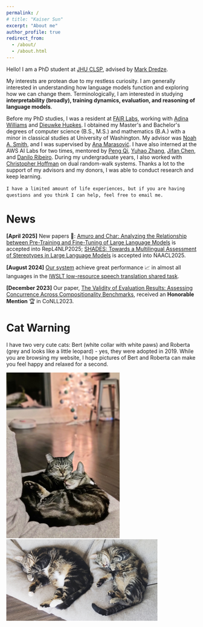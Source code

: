 ```yaml
---
permalink: /
# title: "Kaiser Sun"
excerpt: "About me"
author_profile: true
redirect_from:
  - /about/
  - /about.html
---
```

Hello! I am a PhD student at [JHU CLSP](https://www.clsp.jhu.edu/), advised by [Mark Dredze](https://www.cs.jhu.edu/~mdredze/).
 
My interests are protean due to my restless curiosity. I am generally interested in understanding how language models function and exploring how we can change them.
Terminologically, I am interested in studying **interpretability (broadly), training dynamics, evaluation, and reasoning of language models**.

Before my PhD studies, I was a resident at [FAIR Labs](https://ai.facebook.com/research/), working with [Adina Williams](https://ai.facebook.com/people/adina-williams) and [Dieuwke Hupkes](https://dieuwkehupkes.nl/). I obtained my Master's and Bachelor's degrees of computer science (B.S., M.S.) and mathematics (B.A.) with a minor in classical studies at University of Washington. My advisor was [Noah A. Smith](https://homes.cs.washington.edu/~nasmith/), and I was supervised by [Ana Marasović](https://www.anamarasovic.com/). I have also interned at the AWS AI Labs for two times, mentored by [Peng Qi](https://qipeng.me/), [Yuhao Zhang](https://yuhao.im/), [Jifan Chen](https://jifan-chen.github.io/), and [Danilo Ribeiro](https://dnr2.github.io/academic_website/).
During my undergraduate years, I also worked with [Christopher Hoffman](https://sites.math.washington.edu/~hoffman/) on dual random-walk systems. Thanks a lot to the support of my advisors and my donors, I was able to conduct research and keep learning.

`I have a limited amount of life experiences, but if you are having questions and you think I can help, feel free to email me.`

News
======
**[April 2025]** New papers 📄: [Amuro and Char: Analyzing the Relationship between Pre-Training and Fine-Tuning of Large Language Models](https://arxiv.org/abs/2408.06663) is accepted into RepL4NLP2025; [SHADES: Towards a Multilingual Assessment of Stereotypes in Large Language Models](https://aclanthology.org/2025.naacl-long.600/) is accepted into NAACL2025.

**[August 2024]** [Our system](https://aclanthology.org/2024.iwslt-1.19.pdf) achieve great performance 📈 in almost all languages in the [IWSLT low-resource speech translation shared task](https://iwslt.org/2024/low-resource). 

**[December 2023]** Our paper, [The Validity of Evaluation Results: Assessing Concurrence Across Compositionality Benchmarks](https://arxiv.org/abs/2310.17514), received an **Honorable Mention** 🏆 in CoNLL2023.

<!-- **[October 2023]** New papers 📄: [Tokenization Consistency Matters for Generative Models on Extractive Tasks](https://arxiv.org/pdf/2212.09912) is accepted into Findings of EMNLP2023; [The Validity of Evaluation Results: Assessing Concurrence Across Compositionality Benchmarks](https://arxiv.org/abs/2310.17514) is accepted into CoNLL2023; <- I will be presenting them in Singapore. [A taxonomy and review of generalization research in NLP](https://www.nature.com/articles/s42256-023-00729-y) is accepted into Nature Machine Intelligence.

<details>
  <summary><b>Older News</b></summary>
  <b>[October 2023]</b> Our work <a href="https://arxiv.org/pdf/2212.09912">Tokenization Consistency Matters for Generative Models on Extractive Tasks</a> is accepted into Findings of EMNLP2023. <br/>

  <b>[July 2023]</b> Our work <a href="https://openreview.net/forum?id=MF9uv95psps">A Replication Study of Compositional Generalization Works on Semantic Parsing</a> was recognized as an 🏆 Outstanding Paper 🏆 in the <a href="https://paperswithcode.com/rc2022">ML Reproducibility challenge</a>. <br/>

  <b>[August 2022]</b> I finished my master's degree, moved to New York City, and will spend a year here for my residency at Meta AI, working with <a href="https://ai.facebook.com/people/adina-williams">Adina Williams</a> and <a href="https://dieuwkehupkes.nl/">Dieuwke Hupkes</a>. <br/>

  <b>[June 2022]</b> I moved to Santa Clara for my internship at AWS AI, working with <a href="https://qipeng.me/">Peng Qi</a> and <a href="https://yuhao.im/">Yuhao Zhang</a>. <br/>

  <b>[December 2021]</b> I began as a teaching assistant in <a href="https://nasmith.github.io/NLP-winter22/about/">Natural Language Processing</a> at UW for winter and spring quarter. <br/>

  <b>[September 2021]</b> I began as a teaching assistant in <a href="https://courses.cs.washington.edu/courses/csep546/21au/">Machine Learning</a> at UW for fall quarter. <br/>

 <b>[July 2021]</b> I began my software engineering internship in AuthService team at Amazon. <br/>

 <b>[May 2021]</b> Our paper <a href="https://aclanthology.org/2021.findings-acl.361.pdf">Effective Attention Sheds Light On Interpretability</a> was accepted into Findings of ACL2021. Big thanks to Ana! 🌻 <br/>

 <b>[March 2021]</b> Finished my Bachelor's degrees 🤓 - B.S. in CS and B.A. in math, as well as a minor in classical studies; I began as a teaching assistant in <a href="https://courses.cs.washington.edu/courses/csep590b/">Enterprise Chatbots</a> at UW for spring quarter. <br/>

  <b>[November 2020]</b> Joined <a href="https://noonum.ai">Noonum</a> as a data scientist intern. <br/>

  <b>[July 2020]</b> I began my software engineering internship in AuthEngine team at Amazon.<br/>

  <b>[September 2019]</b> Began a project on dual random-walk systems with Professor <a href="https://sites.math.washington.edu/~hoffman/">Christopher Hoffman</a> at Washington Experimental Mathematics Lab. <br/>

  <b>[July 2019]</b> Began my internship at National Oceanic & Atmospheric Administration (NOAA) mentored by Dr. <a href="https://www.fisheries.noaa.gov/contact/jason-cope-phd">Jason Cope</a>. <br/>
</details>
<br> -->


Cat Warning
======
I have two very cute cats: Bert (white collar with white paws) and Roberta (grey and looks like a little leopard) - yes, they were adopted in 2019. While you are browsing my website, I hope pictures of Bert and Roberta can make you feel happy and relaxed for a second.

<img src="../images/photos/SnugglingBertRoberta.jpg" alt="bertRoberta1" width="300"/>
<img src="../images/photos/BertRoberta.jpg" alt="bertRoberta" width="400"/>
